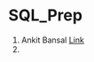 # SQL_Prep

1. Ankit Bansal
<a href="https://www.youtube.com/watch?v=qyAgWL066Vo&list=PLBTZqjSKn0IeKBQDjLmzisazhqQy4iGkb">Link</a>
2. 
